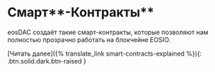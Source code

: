 Смарт**-Контракты**
===

eosDAC создаёт такие смарт-контракты, которые позволяют нам полностью прозрачно работать на блокчейне EOSIO.

[Читать далее]({% translate_link smart-contracts-explained %}){: .btn.solid.dark.btn-raised }
